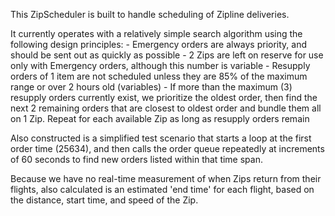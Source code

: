 This ZipScheduler is built to handle scheduling of Zipline deliveries.

It currently operates with a relatively simple search algorithm using the 
following design principles:
    - Emergency orders are always priority, and should be sent out as quickly as 
    possible
    - 2 Zips are left on reserve for use only with Emergency orders, although 
    this number is variable
    - Resupply orders of 1 item are not scheduled unless they are 85% of the 
    maximum range or over 2 hours old (variables)
    - If more than the maximum (3) resupply orders currently exist, we prioritize 
    the oldest order, then find the next 2 remaining orders that are closest to 
    oldest order and bundle them all on 1 Zip.  Repeat for each available Zip as 
    long as resupply orders remain
    
Also constructed is a simplified test scenario that starts a loop at the first 
order time (25634), and then calls the order queue repeatedly at increments of 60 
seconds to find new orders listed within that time span.

Because we have no real-time measurement of when Zips return from their flights, 
also calculated is an estimated 'end time' for each flight, based on the distance, 
start time, and speed of the Zip.